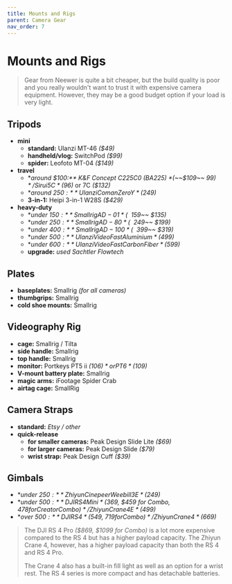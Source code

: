 ```yaml
---
title: Mounts and Rigs
parent: Camera Gear
nav_order: 7
---
```

# Mounts and Rigs

> Gear from Neewer is quite a bit cheaper, but the build quality is poor and you really wouldn't want to trust it with expensive camera equipment. However, they may be a good budget option if your load is very light.

## Tripods

- **mini** 
	- **standard:** Ulanzi MT-46 *($49)*
	- **handheld/vlog:** SwitchPod *($99)*
	- **spider:** Leofoto MT-04 *($149)*
- **travel** 
	- **around $100:** K&F Concept C225C0 (BA225) *(~~$109~~ $99)* / Sirui 5C *($96)* or 7C *($132)*
	- **around $250:** Ulanzi Coman Zero Y *($249)*
	- **3-in-1:** Heipi 3-in-1 W28S *($429)*
- **heavy-duty** 
	- **under $150:** Smallrig AD-01 *(~~$159~~ $135)*
	- **under $250:** Smallrig AD-80 *(~~$249~~ $199)*
	- **under $400:** Smallrig AD-100 *(~~$399~~ $319)*
	- **under $500:** Ulanzi VideoFast Aluminium *($499)*
	- **under $600:** Ulanzi VideoFast Carbon Fiber *($599)*
	- **upgrade:** *used Sachtler Flowtech* 

## Plates

- **baseplates:** Smallrig *(for all cameras)*
- **thumbgrips:** Smallrig
- **cold shoe mounts:** Smallrig

## Videography Rig

- **cage:** Smallrig / Tilta
- **side handle:** Smallrig
- **top handle:** Smallrig
- **monitor:** Portkeys PT5 ii *($106)* or PT6 *($109)*
- **V-mount battery plate:** Smallrig
- **magic arms:** iFootage Spider Crab
- **airtag cage:** SmallRig

## Camera Straps

- **standard:** *Etsy / other*
- **quick-release**
	- **for smaller cameras:** Peak Design Slide Lite *($69)*
	- **for larger cameras:** Peak Design Slide *($79)*
	- **wrist strap:** Peak Design Cuff *($39)*

## Gimbals

- **under $250:** Zhiyun Cinepeer Weebill 3E *($249)*
- **under $500:** DJI RS 4 Mini *($369, $459 for Combo, $478 for Creator Combo)* / Zhiyun Crane 4E *($499)*
- **over $500:** DJI RS 4 *($549, $719 for Combo)* / Zhiyun Crane 4 *($669)* 

> The DJI RS 4 Pro *($869, $1099 for Combo)* is a lot more expensive compared to the RS 4 but has a higher payload capacity. The Zhiyun Crane 4, however, has a higher payload capacity than both the RS 4 and RS 4 Pro. 
> 
> The Crane 4 also has a built-in fill light as well as an option for a wrist rest. The RS 4 series is more compact and has detachable batteries.
